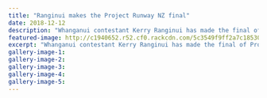 ```yaml
---
title: "Ranginui makes the Project Runway NZ final"
date: 2018-12-12
description: "Whanganui contestant Kerry Ranginui has made the final of Project Runway..."
featured-image: http://c1940652.r52.cf0.rackcdn.com/5c3549f9ff2a7c18530003ef/Kerry-Ranginui-12-dec.jpg
excerpt: "Whanganui contestant Kerry Ranginui has made the final of Project Runway."
gallery-image-1: 
gallery-image-2: 
gallery-image-3: 
gallery-image-4: 
gallery-image-5: 
---
```

